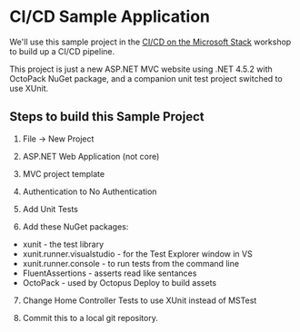 CI/CD Sample Application
========================

We'll use this sample project in the [CI/CD on the Microsoft Stack](https://github.com/robrich/CICD-on-Microsoft-Stack-Workshop) workshop to build up a CI/CD pipeline.

This project is just a new ASP.NET MVC website using .NET 4.5.2 with OctoPack NuGet package, and a companion unit test project switched to use XUnit.


Steps to build this Sample Project
----------------------------------

1. File -> New Project

2. ASP.NET Web Application (not core)

3. MVC project template

4. Authentication to No Authentication

5. Add Unit Tests

6. Add these NuGet packages:

  - xunit - the test library
  - xunit.runner.visualstudio - for the Test Explorer window in VS
  - xunit.runner.console - to run tests from the command line
  - FluentAssertions - asserts read like sentances
  - OctoPack - used by Octopus Deploy to build assets

7. Change Home Controller Tests to use XUnit instead of MSTest

8. Commit this to a local git repository.

